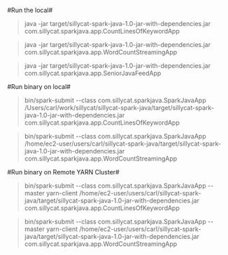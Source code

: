 #Run the local#

>java -jar target/sillycat-spark-java-1.0-jar-with-dependencies.jar com.sillycat.sparkjava.app.CountLinesOfKeywordApp

>java -jar target/sillycat-spark-java-1.0-jar-with-dependencies.jar com.sillycat.sparkjava.app.WordCountStreamingApp

>java -jar target/sillycat-spark-java-1.0-jar-with-dependencies.jar com.sillycat.sparkjava.app.SeniorJavaFeedApp

#Run binary on local#

>bin/spark-submit --class com.sillycat.sparkjava.SparkJavaApp /Users/carl/work/sillycat/sillycat-spark-java/target/sillycat-spark-java-1.0-jar-with-dependencies.jar com.sillycat.sparkjava.app.CountLinesOfKeywordApp

>bin/spark-submit --class com.sillycat.sparkjava.SparkJavaApp /home/ec2-user/users/carl/sillycat-spark-java/target/sillycat-spark-java-1.0-jar-with-dependencies.jar com.sillycat.sparkjava.app.WordCountStreamingApp

#Run binary on Remote YARN Cluster#

>bin/spark-submit --class com.sillycat.sparkjava.SparkJavaApp --master yarn-client /home/ec2-user/users/carl/sillycat-spark-java/target/sillycat-spark-java-1.0-jar-with-dependencies.jar com.sillycat.sparkjava.app.CountLinesOfKeywordApp

>bin/spark-submit --class com.sillycat.sparkjava.SparkJavaApp --master yarn-client /home/ec2-user/users/carl/sillycat-spark-java/target/sillycat-spark-java-1.0-jar-with-dependencies.jar com.sillycat.sparkjava.app.WordCountStreamingApp